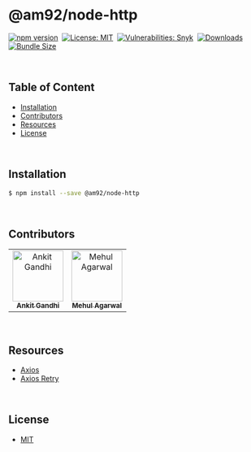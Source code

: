 # @am92/node-http

[![npm version](https://img.shields.io/npm/v/@am92/node-http?style=for-the-badge)](https://www.npmjs.com/package/@am92/node-http)&nbsp;
[![License: MIT](https://img.shields.io/npm/l/@am92/node-http?color=yellow&style=for-the-badge)](https://opensource.org/licenses/MIT)&nbsp;
[![Vulnerabilities: Snyk](https://img.shields.io/snyk/vulnerabilities/npm/@am92/node-http?style=for-the-badge)](https://security.snyk.io/package/npm/@am92%2Fnode-http)&nbsp;
[![Downloads](https://img.shields.io/npm/dy/@am92/node-http?style=for-the-badge)](https://npm-stat.com/charts.html?package=%40m92%2Fnode-http)
[![Bundle Size](https://img.shields.io/bundlephobia/minzip/@am92/node-http?style=for-the-badge)](https://bundlephobia.com/package/@am92/node-http)

<br />

## Table of Content
- [Installation](#installation)
- [Contributors](#contributors)
- [Resources](#resources)
- [License](#license)

<br />

## Installation
```bash
$ npm install --save @am92/node-http
```
<br />

## Contributors
<table>
  <tbody>
    <tr>
      <td align="center">
        <a href='https://github.com/ankitgandhi452'>
          <img src="https://avatars.githubusercontent.com/u/8692027?s=400&v=4" width="100px;" alt="Ankit Gandhi"/>
          <br />
          <sub><b>Ankit Gandhi</b></sub>
        </a>
      </td>
      <td align="center">
        <a href='https://github.com/agarwalmehul'>
          <img src="https://avatars.githubusercontent.com/u/8692023?s=400&v=4" width="100px;" alt="Mehul Agarwal"/>
          <br />
          <sub><b>Mehul Agarwal</b></sub>
        </a>
      </td>
    </tr>
  </tbody>
</table>

<br />

## Resources
* [Axios](https://www.npmjs.com/package/axios)
* [Axios Retry](https://www.npmjs.com/package/axios-retry)

<br />

## License
* [MIT](https://opensource.org/licenses/MIT)


<br />
<br />
